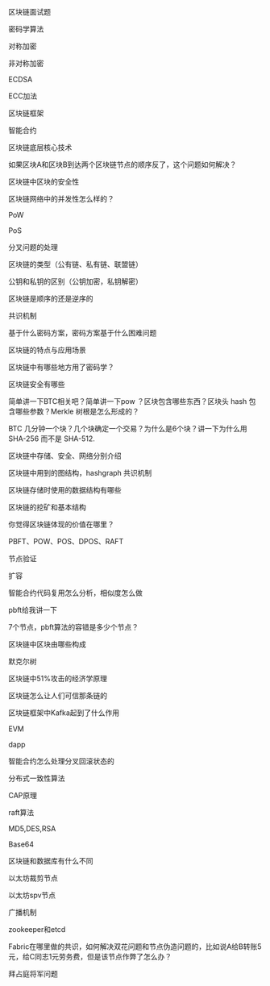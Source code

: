 区块链面试题

密码学算法

对称加密

非对称加密

ECDSA

ECC加法

区块链框架

智能合约

区块链底层核心技术

如果区块A和区块B到达两个区块链节点的顺序反了，这个问题如何解决？

区块链中区块的安全性

区块链网络中的并发性怎么样的？

PoW

PoS

分叉问题的处理

区块链的类型（公有链、私有链、联盟链）

公钥和私钥的区别（公钥加密，私钥解密）

区块链是顺序的还是逆序的

共识机制

基于什么密码方案，密码方案基于什么困难问题

区块链的特点与应用场景

区块链中有哪些地方用了密码学？

区块链安全有哪些

简单讲一下BTC相关吧？简单讲一下pow ？区块包含哪些东西？区块头 hash 包含哪些参数？Merkle 树根是怎么形成的？ 

BTC 几分钟一个块？几个块确定一个交易？为什么是6个块？讲一下为什么用 SHA-256 而不是 SHA-512.

区块链中存储、安全、网络分别介绍

区块链中用到的图结构，hashgraph 共识机制

区块链存储时使用的数据结构有哪些

区块链的挖矿和基本结构

你觉得区块链体现的价值在哪里？

PBFT、POW、POS、DPOS、RAFT

节点验证

扩容

智能合约代码复用怎么分析，相似度怎么做

pbft给我讲一下

7个节点，pbft算法的容错是多少个节点？

区块链中区块由哪些构成

默克尔树

区块链中51%攻击的经济学原理

区块链怎么让人们可信那条链的

区块链框架中Kafka起到了什么作用

EVM

dapp

智能合约怎么处理分叉回滚状态的

分布式一致性算法

CAP原理

raft算法

MD5,DES,RSA

Base64

区块链和数据库有什么不同

以太坊裁剪节点

以太坊spv节点

广播机制

zookeeper和etcd

Fabric在哪里做的共识，如何解决双花问题和节点伪造问题的，比如说A给B转账5元，给C同志1元劳务费，但是该节点作弊了怎么办？

拜占庭将军问题